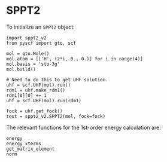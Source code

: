 # SPPT2
To initialize an `SPPT2` object:

```
import sppt2_v2
from pyscf import gto, scf

mol = gto.Mole()
mol.atom = [['H', (2*i, 0., 0.)] for i in range(4)]
mol.basis = 'sto-3g'
mol.build()

# Need to do this to get UHF solution.
uhf = scf.UHF(mol).run()
rdm1 = uhf.make_rdm1()
rdm1[0][0] += 1
uhf = scf.UHF(mol).run(rdm1)

fock = uhf.get_fock()
test = sppt2_v2.SPPT2(mol, fock=fock)
```

The relevant functions for the 1st-order energy calculation are:
```
energy
energy_xterms
get_matrix_element
norm
```

